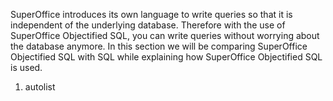 <properties date="2016-05-11"
SortOrder="11"
/>

 

SuperOffice introduces its own language to write queries so that it is independent of the underlying database. Therefore with the use of SuperOffice Objectified SQL, you can write queries without worrying about the database anymore. In this section we will be comparing SuperOffice Objectified SQL with SQL while explaining how SuperOffice Objectified SQL is used.  

1. autolist
